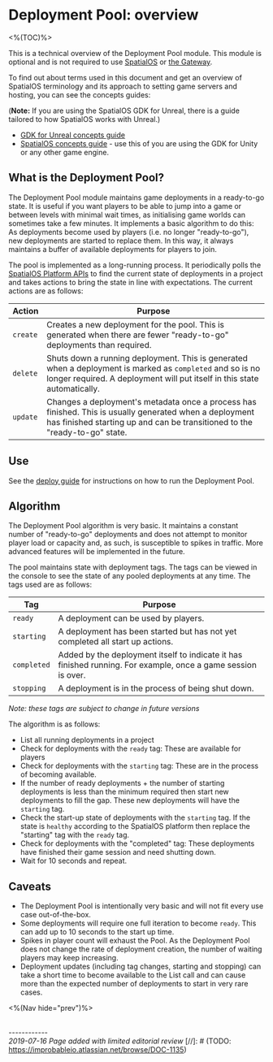 # Deployment Pool: overview
<%(TOC)%>

This is a technical overview of the Deployment Pool module. This module is optional and is not required to use [SpatialOS](https://docs.improbable.io/reference/latest) or [the Gateway]({{urlRoot}}/content/services-packages/overview).

To find out about terms used in this document and get an overview of SpatialOS terminology and its approach to setting game servers and hosting, you can see the concepts guides:

(**Note:** If you are using the SpatialOS GDK for Unreal, there is a guide tailored to how SpatialOS works with Unreal.)

* [GDK for Unreal concepts guide](https://docs.improbable.io/unreal/latest/content/spatialos-concepts/introduction)
* [SpatialOS concepts guide](https://docs.improbable.io/reference/latest/shared/concepts/spatialos)  - use this of you are using the GDK for Unity or any other game engine.

## What is the Deployment Pool?

The Deployment Pool module maintains game deployments in a ready-to-go state. It is useful if you want players to be able to jump into a game or between levels with minimal wait times, as initialising game worlds can sometimes take a few minutes. It implements a basic algorithm to do this: As deployments become used by players (i.e. no longer "ready-to-go"), new deployments are started to replace them. In this way, it always maintains a buffer of available deployments for players to join.

The pool is implemented as a long-running process. It periodically polls the [SpatialOS Platform APIs](https://docs.improbable.io/reference/latest/platform-sdk/introduction) to find the current state of deployments in a project and takes actions to bring the state in line with expectations. The current actions are as follows:

| Action | Purpose |
|--------|---------|
| `create` | Creates a new deployment for the pool. This is generated when there are fewer "ready-to-go" deployments than required. |
| `delete` | Shuts down a running deployment. This is generated when a deployment is marked as `completed` and so is no longer required. A deployment will put itself in this state automatically. |
| `update` | Changes a deployment's metadata once a process has finished. This is usually generated when a deployment has finished starting up and can be transitioned to the "ready-to-go" state. |

## Use

See the [deploy guide]({{urlRoot}}/content/services-packages/deployment-pool/deploy) for instructions on how to run the Deployment Pool.

## Algorithm

The Deployment Pool algorithm is very basic. It maintains a constant number of "ready-to-go" deployments and does not attempt to monitor player load or capacity and, as such, is susceptible to spikes in traffic. More advanced features will be implemented in the future.

The pool maintains state with deployment tags. The tags can be viewed in the console to see the state of any pooled deployments at any time. The tags used are as follows:

| Tag | Purpose |
|-----|---------|
| `ready` | A deployment can be used by players. |
| `starting` | A deployment has been started but has not yet completed all start up actions. |
| `completed` | Added by the deployment itself to indicate it has finished running. For example, once a game session is over. |
| `stopping` | A deployment is in the process of being shut down. |

*Note: these tags are subject to change in future versions*

The algorithm is as follows:

* List all running deployments in a project
* Check for deployments with the `ready` tag: These are available for players
* Check for deployments with the `starting` tag: These are in the process of becoming available.
* If the number of ready deployments + the number of starting deployments is less than the minimum required then start new deployments to fill the gap. These new deployments will have the `starting` tag.
* Check the start-up state of deployments with the `starting` tag. If the state is `healthy` according to the SpatialOS platform then replace the "starting" tag with the `ready` tag.
* Check for deployments with the "completed" tag: These deployments have finished their game session and need shutting down.
* Wait for 10 seconds and repeat.

## Caveats

* The Deployment Pool is intentionally very basic and will not fit every use case out-of-the-box.
* Some deployments will require one full iteration to become `ready`. This can add up to 10 seconds to the start up time.
* Spikes in player count will exhaust the Pool. As the Deployment Pool does not change the rate of deployment creation, the number of waiting players may keep increasing.
* Deployment updates (including tag changes, starting and stopping) can take a short time to become available to the List call and can cause more than the expected number of deployments to start in very rare cases.

<%(Nav hide="prev")%>

<br/>------------<br/>
_2019-07-16 Page added with limited editorial review_
[//]: # (TODO: https://improbableio.atlassian.net/browse/DOC-1135)
